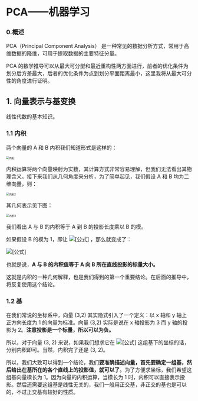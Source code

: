 # PCA——机器学习

### 0.概述

PCA（Principal Component Analysis） 是一种常见的数据分析方式，常用于高维数据的降维，可用于提取数据的主要特征分量。

PCA 的数学推导可以从最大可分型和最近重构性两方面进行，前者的优化条件为划分后方差最大，后者的优化条件为点到划分平面距离最小，这里我将从最大可分性的角度进行证明。



## 1. 向量表示与基变换

线性代数的基本知识。

### 1.1 内积

两个向量的 A 和 B 内积我们知道形式是这样的：

<img src="C:\Users\Administrator\Desktop\笔记\机器学习\image\内积.jpg" alt="内积" style="zoom: 50%;" />

内积运算将两个向量映射为实数，其计算方式非常容易理解，但我们无法看出其物理含义。接下来我们从几何角度来分析，为了简单起见，我们假设 A 和 B 均为二维向量，则：

<img src="C:\Users\Administrator\Desktop\笔记\机器学习\image\内积2.jpg" alt="内积2" style="zoom:50%;" />

其几何表示见下图：

<img src="C:\Users\Administrator\Desktop\笔记\机器学习\image\内积3.jpg" alt="内积3" style="zoom:50%;" />

我们看出 A 与 B 的内积等于 A 到 B 的投影长度乘以 B 的模。

如果假设 B 的模为 1，即让 ![[公式]](https://www.zhihu.com/equation?tex=%7CB%7C%3D1) ，那么就变成了：

![[公式]](https://www.zhihu.com/equation?tex=A%5Ccdot+B%3D%7CA%7Ccos%28a%29+%5C%5C)

也就是说，**A 与 B 的内积值等于 A 向 B 所在直线投影的标量大小。**

这就是内积的一种几何解释，也是我们得到的第一个重要结论。在后面的推导中，将反复使用这个结论。

### 1.2 基

在我们常说的坐标系中，向量 (3,2) 其实隐式引入了一个定义：以 x 轴和 y 轴上正方向长度为 1 的向量为标准。向量 (3,2) 实际是说在 x 轴投影为 3 而 y 轴的投影为 2。**注意投影是一个标量，所以可以为负。**

所以，对于向量 (3, 2) 来说，如果我们想求它在 ![[公式]](https://www.zhihu.com/equation?tex=%281%2C0%29%2C%280%2C1%29) 这组基下的坐标的话，分别内积即可。当然，内积完了还是 (3, 2)。

所以，我们大致可以得到一个结论，我们**要准确描述向量，首先要确定一组基，然后给出在基所在的各个直线上的投影值，就可以了**。为了方便求坐标，我们希望这组基向量模长为 1。因为向量的内积运算，当模长为 1 时，内积可以直接表示投影。然后还需要这组基是线性无关的，我们一般用正交基，非正交的基也是可以的，不过正交基有较好的性质。



